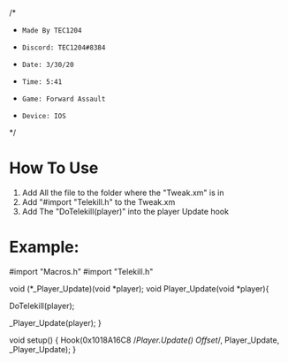 /*
*     Made By TEC1204
*     Discord: TEC1204#8384
*     Date: 3/30/20
*     Time: 5:41
*     Game: Forward Assault
*     Device: IOS
*/



# How To Use
1. Add All the file to the folder where the "Tweak.xm" is in
2. Add "#import "Telekill.h" to the Tweak.xm
3. Add The "DoTelekill(player)" into the player Update hook

# Example:

#import "Macros.h"
#import "Telekill.h"

void (*_Player_Update)(void *player);
void Player_Update(void *player){

  DoTelekill(player);

  _Player_Update(player);
}



void setup() {
Hook(0x1018A16C8 /*Player.Update() Offset*/, Player_Update, _Player_Update);
}
